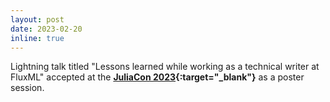 ```yaml
---
layout: post
date: 2023-02-20
inline: true
---
```


Lightning talk titled "Lessons learned while working as a technical writer at FluxML" accepted at the **[JuliaCon 2023](https://juliacon.org/2023/){:target="_blank"}** as a poster session.
